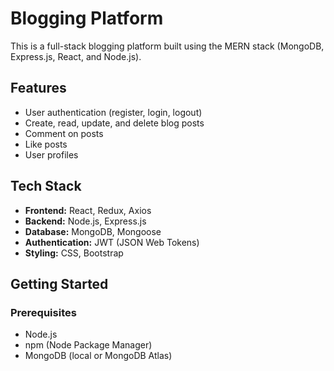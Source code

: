 # Blogging Platform

This is a full-stack blogging platform built using the MERN stack (MongoDB, Express.js, React, and Node.js).

## Features

- User authentication (register, login, logout)
- Create, read, update, and delete blog posts
- Comment on posts
- Like posts
- User profiles

## Tech Stack

- **Frontend:** React, Redux, Axios
- **Backend:** Node.js, Express.js
- **Database:** MongoDB, Mongoose
- **Authentication:** JWT (JSON Web Tokens)
- **Styling:** CSS, Bootstrap

## Getting Started

### Prerequisites

- Node.js
- npm (Node Package Manager)
- MongoDB (local or MongoDB Atlas)
